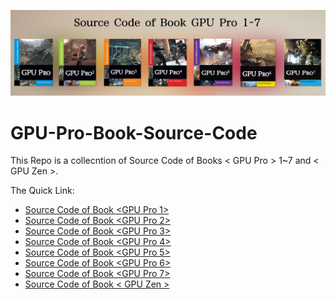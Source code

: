 ![](Media/cover.jpg)

# GPU-Pro-Book-Source-Code
This Repo is a collecntion of Source Code of Books < GPU Pro > 1~7 and < GPU Zen >.

The Quick Link:
  
* [ Source Code of Book <GPU Pro 1>](/GPU-Pro-1)
* [ Source Code of Book <GPU Pro 2>](/GPU-Pro-2)
* [ Source Code of Book <GPU Pro 3>](/GPU-Pro-3)
* [ Source Code of Book <GPU Pro 4>](/GPU-Pro-4)
* [ Source Code of Book <GPU Pro 5>](/GPU-Pro-5)
* [ Source Code of Book <GPU Pro 6>](/GPU-Pro-6)
* [ Source Code of Book <GPU Pro 7>](/GPU-Pro-7)
* [ Source Code of Book <  GPU Zen >](/GPU-Zen)